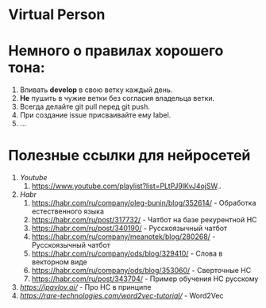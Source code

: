 # Virtual Person

# Немного о правилах хорошего тона:
1) Вливать **develop** в свою ветку каждый день.
2) **Не** пушить в чужие ветки без согласия владельца ветки.
3) Всегда делайте git pull перед git push.
4) При создание issue присваивайте ему label.
5) ...

# Полезные ссылки для нейросетей
1) *Youtube*
    1. https://www.youtube.com/playlist?list=PLtPJ9lKvJ4ojSW..
2) *Habr*
    1. https://habr.com/ru/company/oleg-bunin/blog/352614/  - Обработка естественного языка
    2. https://habr.com/ru/post/317732/ - Чатбот на базе рекурентной НС
    3. https://habr.com/ru/post/340190/ - Русскоязычный чатбот
    4. https://habr.com/ru/company/meanotek/blog/280268/ - Русскоязычный чатбот
    5. https://habr.com/ru/company/ods/blog/329410/ - Слова в векторном виде
    6. https://habr.com/ru/company/ods/blog/353060/ - Сверточные НС
    7. https://habr.com/ru/post/343704/ - Пример обучения НС русскому
3) *https://ipavlov.ai/* - Про НС в принципе
4) *https://rare-technologies.com/word2vec-tutorial/* - Word2Vec
